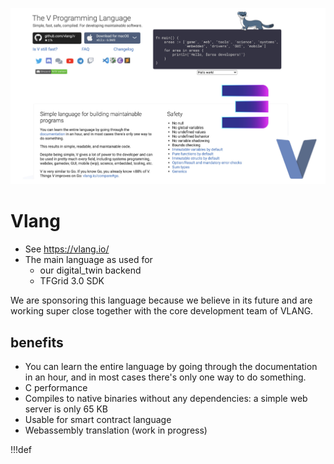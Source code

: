 ![](img/vlang_.jpg)

# Vlang

- See https://vlang.io/
- The main language as used for 
  - our digital_twin backend
  - TFGrid 3.0 SDK

We are sponsoring this language because we believe in its future and are working super close together with the core development team of VLANG.

## benefits

- You can learn the entire language by going through the documentation in an hour, and in most cases there's only one way to do something.
- C performance
- Compiles to native binaries without any dependencies: a simple web server is only 65 KB
- Usable for smart contract language
- Webassembly translation (work in progress)


!!!def